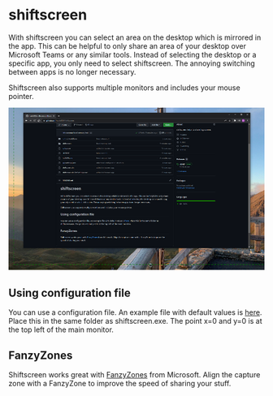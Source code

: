 # shiftscreen
With shiftscreen you can select an area on the desktop which is mirrored in the app. This can be helpful to only share an area of your desktop over Microsoft Teams or any similar tools. Instead of selecting the desktop or a specific app, you only need to select shiftscreen. The annoying switching between apps is no longer necessary. 

Shiftscreen also supports multiple monitors and includes your mouse pointer.

![screenshot](screenshot.png)

## Using configuration file
You can use a configuration file. An example file with default values is [here](appsettings.json). Place this in the same folder as shiftscreen.exe.
The point x=0 and y=0 is at the top left of the main monitor.

## FanzyZones
Shiftscreen works great with [FanzyZones](https://docs.microsoft.com/en-us/windows/powertoys/fancyzones) from Microsoft.
Align the capture zone with a FanzyZone to improve the speed of sharing your stuff.
